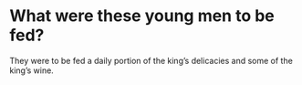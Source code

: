 # What were these young men to be fed?

They were to be fed a daily portion of the king’s delicacies and some of the king’s wine.
